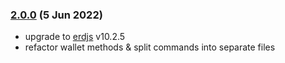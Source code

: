 ### [2.0.0](https://github.com/Elrond-Giants/elrond-sft/releases/tag/v2.0.0) (5 Jun 2022)

- upgrade to [erdjs](https://www.npmjs.com/package/@elrondnetwork/erdjs) v10.2.5
- refactor wallet methods & split commands into separate files
